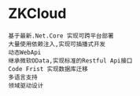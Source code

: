 # ZKCloud
    基于最新.Net.Core 实现可跨平台部署
    大量使用依赖注入,实现可插播式开发
    动态WebApi
    继承微软OData,实现标准的Restful Api接口
    Code Frist 实现数据库迁移
    多语言支持
    领域驱动设计
